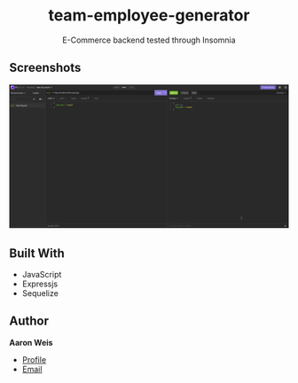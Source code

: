 <h1 align="center">team-employee-generator</h1>

<p align="center">E-Commerce backend tested through Insomnia<project-description></p>

## Screenshots

![Team view](/assets/screenshots/1.png "Team view")

## Built With

- JavaScript
- Expressjs
- Sequelize

## Author

**Aaron Weis**

- [Profile](https://github.com/nofutofu)
- [Email](mailto:aaronrweis@gmail.com?subject=Hi "Hi!")